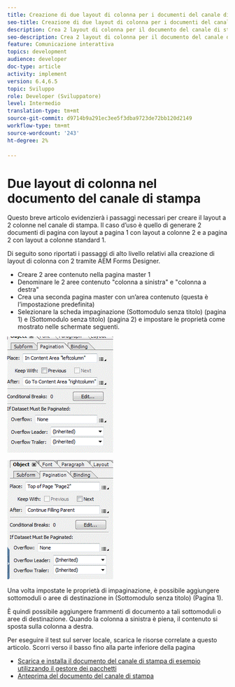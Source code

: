 ```yaml
---
title: Creazione di due layout di colonna per i documenti del canale di stampa
seo-title: Creazione di due layout di colonna per i documenti del canale di stampa
description: Crea 2 layout di colonna per il documento del canale di stampa
seo-description: Crea 2 layout di colonna per il documento del canale di stampa
feature: Comunicazione interattiva
topics: development
audience: developer
doc-type: article
activity: implement
version: 6.4,6.5
topic: Sviluppo
role: Developer (Sviluppatore)
level: Intermedio
translation-type: tm+mt
source-git-commit: d9714b9a291ec3ee5f3dba9723de72bb120d2149
workflow-type: tm+mt
source-wordcount: '243'
ht-degree: 2%

---
```



# Due layout di colonna nel documento del canale di stampa

Questo breve articolo evidenzierà i passaggi necessari per creare il layout a 2 colonne nel canale di stampa. Il caso d’uso è quello di generare 2 documenti di pagina con layout a pagina 1 con layout a colonne 2 e a pagina 2 con layout a colonne standard 1.

Di seguito sono riportati i passaggi di alto livello relativi alla creazione di layout di colonna con 2 tramite AEM Forms Designer.

* Creare 2 aree contenuto nella pagina master 1
* Denominare le 2 aree contenuto &quot;colonna a sinistra&quot; e &quot;colonna a destra&quot;
* Crea una seconda pagina master con un’area contenuto (questa è l’impostazione predefinita)
* Selezionare la scheda impaginazione (Sottomodulo senza titolo) (pagina 1) e (Sottomodulo senza titolo) (pagina 2) e impostare le proprietà come mostrato nelle schermate seguenti.

![page1](assets/untitledsubform_paginationproperties.gif)

![page2](assets/untitled_subformpage2.gif)

Una volta impostate le proprietà di impaginazione, è possibile aggiungere sottomoduli o aree di destinazione in (Sottomodulo senza titolo) (Pagina 1).

È quindi possibile aggiungere frammenti di documento a tali sottomoduli o aree di destinazione. Quando la colonna a sinistra è piena, il contenuto si sposta sulla colonna a destra.

Per eseguire il test sul server locale, scarica le risorse correlate a questo articolo. Scorri verso il basso fino alla parte inferiore della pagina

* [Scarica e installa il documento del canale di stampa di esempio utilizzando il gestore dei pacchetti](assets/print-channel-with-two-column-layout.zip)
* [Anteprima del documento del canale di stampa](http://localhost:4502/content/dam/formsanddocuments/2columnlayout/jcr:content?channel=print&amp;mode=preview&amp;dataRef=service%3A%2F%2FFnDTestData&amp;wcmmode=disabled)
